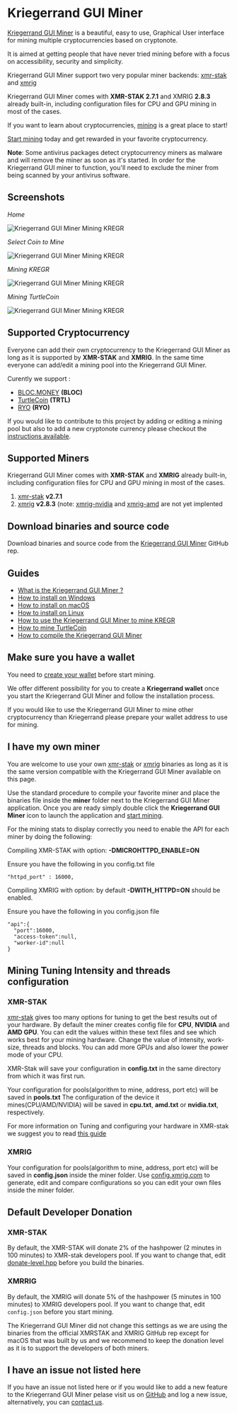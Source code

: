 # **Kriegerrand GUI Miner**

[Kriegerrand GUI Miner](https://github.com/furiousteam/KREGR-GUI-Miner) is a beautiful, easy to use, Graphical User interface for mining multiple cryptocurrencies based on cryptonote.

It is aimed at getting people that have never tried mining before with a focus on accessibility, security and simplicity.

Kriegerrand GUI Miner support two very popular miner backends: [xmr-stak](https://github.com/Algersoft/xmr-stak) and [xmrig](https://github.com/xmrig/xmrig)

Kriegerrand GUI Miner comes with **XMR-STAK 2.7.1** and XMRIG **2.8.3** already built-in, including configuration files for CPU and GPU mining in most of the cases.

If you want to learn about cryptocurrencies, [mining](../mining/What-is-mining.md) is a great place to start!

[Start mining](../mining/KREGR-GUI-Miner-using.md#start-mining) today and get rewarded in your favorite cryptocurrency.

**Note**: Some antivirus packages detect cryptocurrency miners as malware and will remove the miner as soon as it's started. In order for the Kriegerrand GUI miner to function, you'll need to exclude the miner from being scanned by your antivirus software.

## **Screenshots**

*Home*

![Kriegerrand GUI Miner Mining KREGR](images/KREGR-GUI-MINER/KREGR-GUI-Miner-v0.0.3-home.png)

*Select Coin to Mine*

![Kriegerrand GUI Miner Mining KREGR](images/KREGR-GUI-MINER/KREGR-GUI-Miner-v0.0.3-miner-setup.png)

*Mining KREGR*

![Kriegerrand GUI Miner Mining KREGR](images/KREGR-GUI-MINER/KREGR-GUI-Miner-v0.0.3-KREGR-mining.png)

*Mining TurtleCoin*

![Kriegerrand GUI Miner Mining KREGR](images/KREGR-GUI-MINER/KREGR-GUI-Miner-v0.0.3-TRTL-mining.png)

## **Supported Cryptocurrency**

Everyone can add their own cryptocurrency to the Kriegerrand GUI Miner as long as it is supported by **XMR-STAK** and **XMRIG**.
In the same time everyone can add/edit a mining pool into the Kriegerrand GUI Miner.

Curently we support :

- [BLOC.MONEY](https://bloc.money) **(BLOC)**
- [TurtleCoin](https://turtlecoin.lol) **(TRTL)**
- [RYO](https://ryo-currency.com) **(RYO)**

If you would like to contribute to this project by adding or editing a mining pool but also to add a new cryptonote currency please checkout the [instructions available](https://github.com/furiousteam/KREGR-GUI-Miner/tree/master/coins).

## **Supported Miners**

Kriegerrand GUI Miner comes with **XMR-STAK** and **XMRIG** already built-in, including configuration files for CPU and GPU mining in most of the cases.

1. [xmr-stak](../mining/XMR-Stak-index.md) **v2.7.1**
2. [xmrig](../mining/XMRIG-index.md) **v2.8.3** (note: [xmrig-nvidia](https://github.com/xmrig/xmrig-nvidia) and [xmrig-amd](https://github.com/xmrig/xmrig-amd) are not yet implented

## **Download binaries and source code**

Download binaries and source code from the [Kriegerrand GUI Miner](https://github.com/furiousteam/KREGR-GUI-Miner) GitHub rep.

## **Guides**

- [What is the Kriegerrand GUI Miner ?](https://wiki.bloc.money/mining/bloc-gui-miner/)
- [How to install on Windows](../mining/KREGR-GUI-Miner-using.md#windows)
- [How to install on macOS](../mining/KREGR-GUI-Miner-using.md#mac-os)
- [How to install on Linux](../mining/KREGR-GUI-Miner-using.md#linux)
- [How to use the Kriegerrand GUI Miner to mine KREGR](../mining/KREGR-GUI-Miner-using.md)
- [How to mine TurtleCoin](../mining/KREGR-GUI-Miner-using.md#mining-turtlecoin-trtl)
- [How to compile the Kriegerrand GUI Miner](../mining/KREGR-GUI-Miner-Compile.md)

## **Make sure you have a wallet**

You need to [create your wallet](../../wallets/Making-a-Wallet) before start mining.

We offer different possibility for you to create a **Kriegerrand wallet** once you start the Kriegerrand GUI Miner and follow the installation process.

If you would like to use the Kriegerrand GUI Miner to mine other cryptocurrency than Kriegerrand please prepare your wallet address to use for mining.

## **I have my own miner**<a name="use-my-binaries"></a>

You are welcome to use your own [xmr-stak](https://github.com/Algersoft/xmr-stak) or [xmrig](https://github.com/xmrig/xmrig) binaries as long as it is the same version compatible with the Kriegerrand GUI Miner available on this page.

Use the standard procedure to compile your favorite miner and place the binaries file inside the **miner** folder next to the Kriegerrand GUI Miner application. Once you are ready simply double click the **Kriegerrand GUI Miner** icon to launch the application and [start mining](../mining/KREGR-GUI-Miner-using.md#start-mining).

For the mining stats to display correctly you need to enable the API for each miner by doing the following:

Compiling XMR-STAK with option: **-DMICROHTTPD_ENABLE=ON**

Ensure you have the following in you config.txt file

`"httpd_port" : 16000,`

Compiling XMRIG with option: by default **-DWITH_HTTPD=ON** should be enabled.

Ensure you have the following in you config.json file
```
"api":{
  "port":16000,
  "access-token":null,
  "worker-id":null
}
```

## **Mining Tuning Intensity and threads configuration**

### XMR-STAK

[xmr-stak](https://github.com/Algersoft/xmr-stak) gives too many options for tuning to get the best results out of your hardware. By default the miner creates config file for **CPU**, **NVIDIA** and **AMD GPU**. You can edit the values within these text files and see which works best for your mining hardware. Change the value of intensity, work-size, threads and blocks. You can add more GPUs and also lower the power mode of your CPU.

XMR-Stak will save your configuration in **config.txt** in the same directory from which it was first run.

Your configuration for pools(algorithm to mine, address, port etc) will be saved in **pools.txt**
The configuration of the device it mines(CPU/AMD/NVIDIA) will be saved in **cpu.txt**, **amd.txt** or **nvidia.txt**, respectively.

For more information on Tuning and configuring your hardware in XMR-stak we suggest you to read [this guide](https://github.com/Algersoft/xmr-stak/blob/master/doc/tuning.md)

### XMRIG

Your configuration for pools(algorithm to mine, address, port etc) will be saved in **config.json** inside the miner folder.
Use [config.xmrig.com](https://config.xmrig.com/xmrig) to generate, edit and compare configurations so you can edit your own files inside the miner folder.

## **Default Developer Donation**

### XMR-STAK

By default, the XMR-STAK will donate 2% of the hashpower (2 minutes in 100 minutes) to XMR-stak developers pool.
If you want to change that, edit [donate-level.hpp](https://github.com/Algersoft/xmr-stak/blob/master/xmrstak/donate-level.hpp) before you build the binaries.

### XMRRIG

By default, the XMRIG will donate 5% of the hashpower (5 minutes in 100 minutes) to XMRIG developers pool.
If you want to change that, edit `config.json` before you start mining.

The Kriegerrand GUI Miner did not change this settings as we are using the binaries from the official XMRSTAK and XMRIG GitHub rep except for macOS that was built by us and we recommend to keep the donation level as it is to support the developers of both miners.

## **I have an issue not listed here**

If you have an issue not listed here or if you would like to add a new feature to the Kriegerrand GUI Miner pelase visit us on [GitHub](https://github.com/furiousteam/GUI-miner) and log a new issue, alternatively, you can [contact us](../about/Community.md).